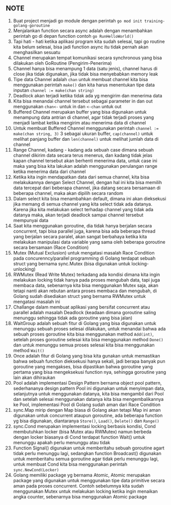 ## NOTE

1. Buat project menjadi go module dengan perintah `go mod init training-golang-goroutine`
2. Menjalankan function secara async adalah dengan menambahkan perintah go di depan function contoh `go RunHelloWorld()`
3. Tapi hati - hati ketika aplikasi program kita sudah selesai, tapi go routine kita belum selesai, bisa jadi function async itu tidak pernah akan menghasilkan sesuatu
4. Channel merupakan tempat komunikasi secara synchronous yang bisa dilakukan oleh GoRoutine (Pengirim-Penerima)
5. Channel hanya bisa menampung 1 data (satu jenis), channel harus di close jika tidak digunakan, jika tidak bisa menyebabkan memory leak
6. Tipe data Channel adalah `chan` untuk membuat channel kita bisa menggunakan perintah `make()` dan kita harus menentukan tipe data inputan `channel := make(chan string)`
7. Deadlock akan terjadi ketika tidak ada yg mengirim dan menerima data
8. Kita bisa menandai channel tersebut sebagai parameter in dan out menggunakan `chan<-` untuk in dan `<-chan` untuk out
9. Buffered Channel merupakan buffer yang bisa digunakan untuk menampung data antrian di channel, agar tidak terjadi proses yang menjadi lambat ketika mengirim atau menerima data di channel
10. Untuk membuat Buffered Channel menggunakan perintah `channel := make(chan string, 3)` 3 sebagai ukuran buffer, `cap(channel)` untuk melihat panjang buffer dan `len(channel)` untuk melihat jumlah data di channel
11. Range Channel, kadang - kadang ada sebuah case dimana sebuah channel dikirim data secara terus menerus, dan kadang tidak jelas kapan channel tersebut akan berhenti menerima data, untuk case ini maka yang bisa kita lakukan adalah menggunakan perulangan range ketika menerima data dari channel
12. Ketika kita ingin mendapatkan data dari semua channel, kita bisa melakukannya dengan Select Channel, dengan hal ini kita bisa memilih data tercepat dari beberapa channel, jika datang secara bersamaan di beberapa channel, maka akan dipilih secara random
13. Dalam select kita bisa menambahkan default, dimana ini akan dieksekusi jika memang di semua channel yang kita select tidak ada datanya. Karena jika kita melakukan select terhadap channel yang tidak ada datanya maka, akan terjadi deadlock sampai channel tersebut mempunyai data
14. Saat kita menggunakan goroutine, dia tidak hanya berjalan secara concurrent, tapi bisa parallel juga, karena bisa ada beberapa thread yang berjalan secara paralel, akan sangat berbahaya ketika kita melakukan manipulasi data variable yang sama oleh beberapa goroutine secara bersamaan (Race Condition)
15. Mutex (Mutual Exclusion) untuk mengatasi masalah Race Condition pada concurenncy/parallel programming di Golang terdapat sebuah struct yang bernama sync.Mutex (bisa digunakan untuk locking-unlocking)
16. RWMutex (Read Write Mutex) terkadang ada kondisi dimana kita ingin melakukan locking tidak hanya pada proses mengubah data, tapi juga membaca data, sebenarnya kita bisa menggunakan Mutex saja, akan tetapi nanti akan rebutan antara proses membaca dan mengubah, di Golang sudah disediakan struct yang bernama RWMutex untuk mengatasi masalah ini
17. Challange dalam membuat aplikasi yang bersifat concurrent atau parallel adalah masalah Deadlock (keadaan dimana goroutine saling menunggu sehingga tidak ada goroutine yang bisa jalan)
18. WaitGroup adalah sebuah fitur di Golang yang bisa digunakan untuk menunggu sebuah proses selesai dilakukan, untuk menandai bahwa ada sebuah proses goroutine kita bisa menggunakan method `Add(int)`, setelah proses goroutine selesai kita bisa menggunakan method `Done()` dan untuk menunggu semua proses selesai kita bisa menggunakan method `Wait()`
19. Once adalah fitur di Golang yang bisa kita gunakan untuk memastikan bahwa sebuah function dieksekusi hanya sekali, jadi berapa banyak pun goroutine yang mengakses, bisa dipastikan bahwa goroutine yang pertama yang bisa mengeksekusi function nya, sehingga goroutine yang lain akan dihiraukan
20. Pool adalah implementasi Design Pattern bernama object pool pattern, sederhananya design pattern Pool ini digunakan untuk menyimpan data, selanjutnya untuk menggunakan datanya, kita bisa mengambil dari Pool dan setelah selesai menggunakan datanya kita bisa mengembalikannya ke Pool, implementasi Pool di Golang sudah aman dari Race Condition
21. sync.Map mirip dengan Map biasa di Golang akan tetapi Map ini aman digunakan untuk concurrent ataupun goroutine, ada beberapa function yg bisa digunakan, diantaranya `Store()`, `Load()`, `Delete()` dan `Range()`
22. sync.Cond merupakan implementasi locking berbasis kondisi, Cond membutuhkan locker (bisa Mutex atau RWMutex) namun berbeda dengan locker biasanya di Cond terdapat function Wait() untuk menunggu apakah perlu menunggu atau tidak
22. Function Signal() digunakan untuk memberitahu sebuah goroutine agart tidak perlu menunggu lagi, sedangkan function Broadcast() digunakan untuk memberitahu semua goroutine agar tidak perlu menunggu lagi, untuk membuat Cond kita bisa menggunakan perintah `sync.NewCond(Locker)`
23. Golang memiliki package yg bernama Atomic, Atomic merupakan package yang digunakan untuk menggunakan tipe data primitive secara aman pada proses concurrent. Contoh sebelumnya kita sudah menggunakan Mutex untuk melakukan locking ketika ingin menaikan angka counter, sebenarnya bisa menggunakan Atomic package